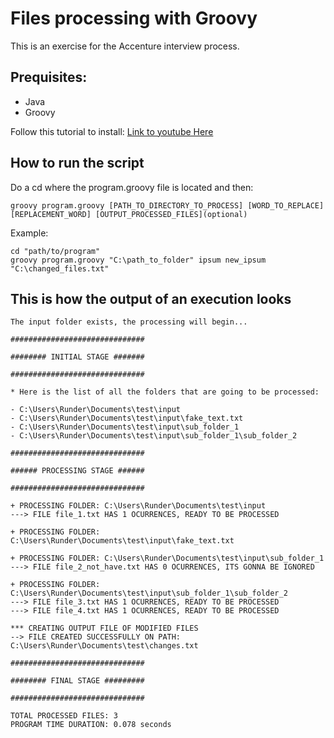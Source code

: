 # Files processing with Groovy

This is an exercise for the Accenture interview process.

## Prequisites:
* Java
* Groovy

Follow this tutorial to install: [Link to youtube Here](https://www.youtube.com/watch?v=16kvUkp8Z3M&ab_channel=AmitThinks)

## How to run the script

Do a cd where the program.groovy file is located and then:
```console
groovy program.groovy [PATH_TO_DIRECTORY_TO_PROCESS] [WORD_TO_REPLACE] [REPLACEMENT_WORD] [OUTPUT_PROCESSED_FILES](optional)
```
Example:

```console
cd "path/to/program"
groovy program.groovy "C:\path_to_folder" ipsum new_ipsum "C:\changed_files.txt"
```

## This is how the output of an execution looks

```text
The input folder exists, the processing will begin...

##############################

######## INITIAL STAGE #######

##############################

* Here is the list of all the folders that are going to be processed:

- C:\Users\Runder\Documents\test\input
- C:\Users\Runder\Documents\test\input\fake_text.txt
- C:\Users\Runder\Documents\test\input\sub_folder_1
- C:\Users\Runder\Documents\test\input\sub_folder_1\sub_folder_2

##############################

###### PROCESSING STAGE ######

##############################

+ PROCESSING FOLDER: C:\Users\Runder\Documents\test\input
---> FILE file_1.txt HAS 1 OCURRENCES, READY TO BE PROCESSED

+ PROCESSING FOLDER: C:\Users\Runder\Documents\test\input\fake_text.txt

+ PROCESSING FOLDER: C:\Users\Runder\Documents\test\input\sub_folder_1
---> FILE file_2_not_have.txt HAS 0 OCURRENCES, ITS GONNA BE IGNORED

+ PROCESSING FOLDER: C:\Users\Runder\Documents\test\input\sub_folder_1\sub_folder_2
---> FILE file_3.txt HAS 1 OCURRENCES, READY TO BE PROCESSED
---> FILE file_4.txt HAS 1 OCURRENCES, READY TO BE PROCESSED

*** CREATING OUTPUT FILE OF MODIFIED FILES
--> FILE CREATED SUCCESSFULLY ON PATH: C:\Users\Runder\Documents\test\changes.txt

##############################

######## FINAL STAGE #########

##############################

TOTAL PROCESSED FILES: 3
PROGRAM TIME DURATION: 0.078 seconds
```

